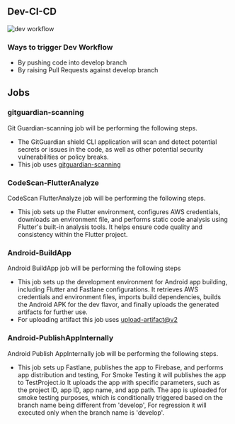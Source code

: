 ## Dev-CI-CD
![dev workflow](https://github.com/REAN-Foundation/rean-health-guru-app/blob/feature/flow_documentation/res/images/release_docs_images/DevWorkflow.png?raw=true)

### Ways to trigger Dev Workflow

* By pushing code into develop branch
* By raising Pull Requests against develop branch

## Jobs

### gitguardian-scanning

Git Guardian-scanning job will be performing the following steps.

* The GitGuardian shield CLI application will scan and detect potential secrets or issues in the code, as well as other potential security vulnerabilities or policy breaks.
* This job uses [gitguardian-scanning](https://github.com/GitGuardian/ggshield-action)

### CodeScan-FlutterAnalyze

CodeScan FlutterAnalyze job will be performing the following steps.

* This job sets up the Flutter environment, configures AWS credentials, downloads an environment file, and performs static code analysis using Flutter's built-in analysis tools. It helps ensure code quality and consistency within the Flutter project.

### Android-BuildApp

Android BuildApp job will be performing the following steps

* This job sets up the development environment for Android app building, including Flutter and Fastlane configurations. It retrieves AWS credentials and environment files, imports build dependencies, builds the Android APK for the dev flavor, and finally uploads the generated artifacts for further use.
* For uploading artifact this job uses [upload-artifact@v2](https://github.com/marketplace/actions/upload-a-build-artifact)

### Android-PublishAppInternally

Android Publish AppInternally job will be performing the following steps. 

* This job sets up Fastlane, publishes the app to Firebase, and performs app distribution and testing, For Smoke Testing it will publishes the app to TestProject.io It uploads the app with specific parameters, such as the project ID, app ID, app name, and app path. The app is uploaded for smoke testing purposes, which is conditionally triggered based on the branch name being different from 'develop', For regression it will executed only when the branch name is 'develop'.

 
